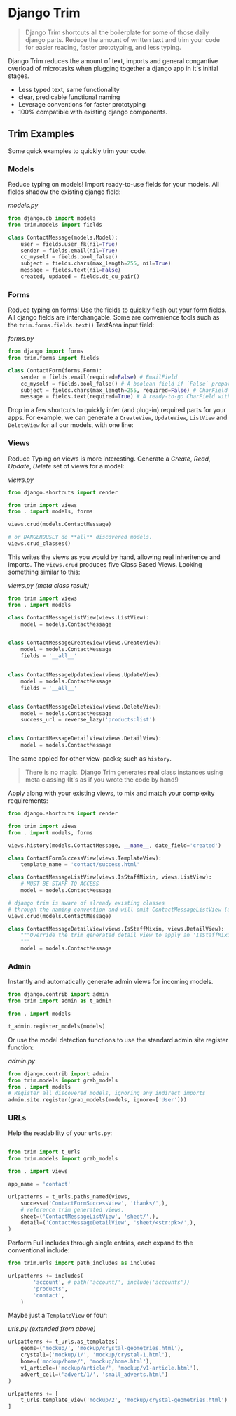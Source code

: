 # Django Trim

> Django Trim shortcuts all the boilerplate for some of those daily django parts. Reduce the amount of written text and trim your code for easier reading, faster prototyping, and less typing.

Django Trim reduces the amount of text, imports and general congantive overload of microtasks when plugging together a django app in it's initial stages.

+ Less typed text, same functionality
+ clear, predicable functional naming
+ Leverage conventions for faster prototyping
+ 100% compatible with existing django components.

## Trim Examples

Some quick examples to quickly trim your code.

### Models

Reduce typing on models! Import ready-to-use fields for your models. All
fields shadow the existing django field:

_models.py_
```py
from django.db import models
from trim.models import fields

class ContactMessage(models.Model):
    user = fields.user_fk(nil=True)
    sender = fields.email(nil=True)
    cc_myself = fields.bool_false()
    subject = fields.chars(max_length=255, nil=True)
    message = fields.text(nil=False)
    created, updated = fields.dt_cu_pair()
```

### Forms

Reduce typing on forms! Use the fields to quickly flesh out your form fields.
All django fields are interchangable. Some are convenience tools such as the `trim.forms.fields.text()` TextArea input field:

_forms.py_
```py
from django import forms
from trim.forms import fields

class ContactForm(forms.Form):
    sender = fields.email(required=False) # EmailField
    cc_myself = fields.bool_false() # A boolean field if `False` prepared
    subject = fields.chars(max_length=255, required=False) # CharField
    message = fields.text(required=True) # A ready-to-go CharField with a TextArea widget
```


Drop in a few shortcuts to quickly infer (and plug-in) required parts for your apps. For example, we can generate a `CreateView`, `UpdateView`, `ListView` and `DeleteView` for all our models, with one line:


### Views

Reduce Typing on views is more interesting. Generate a _Create_, _Read_, _Update_, _Delete_ set of views for a model:

_views.py_
```py
from django.shortcuts import render

from trim import views
from . import models, forms

views.crud(models.ContactMessage)

# or DANGEROUSLY do **all** discovered models.
views.crud_classes()
```

This writes the views as you would by hand, allowing real inheritence and imports. The `views.crud` produces five Class Based Views. Looking something similar to this:

_views.py (meta class result)_
```py
from trim import views
from . import models

class ContactMessageListView(views.ListView):
    model = models.ContactMessage


class ContactMessageCreateView(views.CreateView):
    model = models.ContactMessage
    fields = '__all__'


class ContactMessageUpdateView(views.UpdateView):
    model = models.ContactMessage
    fields = '__all__'


class ContactMessageDeleteView(views.DeleteView):
    model = models.ContactMessage
    success_url = reverse_lazy('products:list')


class ContactMessageDetailView(views.DetailView):
    model = models.ContactMessage
```

The same appled for other view-packs; such as `history`.

> There is no magic. Django Trim generates **real** class instances using meta classing (It's as if you wrote the code by hand!)

Apply along with your existing views, to mix and match your complexity requirements:

```py
from django.shortcuts import render

from trim import views
from . import models, forms

views.history(models.ContactMessage, __name__, date_field='created')

class ContactFormSuccessView(views.TemplateView):
    template_name = 'contact/success.html'

class ContactMessageListView(views.IsStaffMixin, views.ListView):
    # MUST BE STAFF TO ACCESS
    model = models.ContactMessage

# django trim is aware of already existing classes
# through the naming convention and will omit ContactMessageListView (above)
views.crud(models.ContactMessage)

class ContactMessageDetailView(views.IsStaffMixin, views.DetailView):
    """Override the trim generated detail view to apply an 'IsStaffMixin'
    """
    model = models.ContactMessage

```

### Admin

Instantly and automatically generate admin views for incoming models.

```py
from django.contrib import admin
from trim import admin as t_admin

from . import models

t_admin.register_models(models)
```

Or use the model detection functions to use the standard admin site register function:

_admin.py_
```py
from django.contrib import admin
from trim.models import grab_models
from . import models
# Register all discovered models, ignoring any indirect imports
admin.site.register(grab_models(models, ignore=['User']))
```

### URLs

Help the readability of your `urls.py`:

```py

from trim import t_urls
from trim.models import grab_models

from . import views

app_name = 'contact'

urlpatterns = t_urls.paths_named(views,
    success=('ContactFormSuccessView', 'thanks/',),
    # reference trim generated views.
    sheet=('ContactMessageListView', 'sheet/',),
    detail=('ContactMessageDetailView', 'sheet/<str:pk>/',),
)
```

Perform Full includes through single entries, each expand to the conventional include:

```py
from trim.urls import path_includes as includes

urlpatterns += includes(
        'account', # path('account/', include('accounts'))
        'products',
        'contact',
    )
```

Maybe just a `TemplateView` or four:

_urls.py (extended from above)_
```py
urlpatterns += t_urls.as_templates(
    geoms=('mockup/', 'mockup/crystal-geometries.html'),
    crystal1=('mockup/1/', 'mockup/crystal-1.html'),
    home=('mockup/home/', 'mockup/home.html'),
    v1_article=('mockup/article/', 'mockup/v1-article.html'),
    advert_cell=('advert/1/', 'small_adverts.html')
)

urlpatterns += [
    t_urls.template_view('mockup/2', 'mockup/crystal-geometries.html')
]
```

